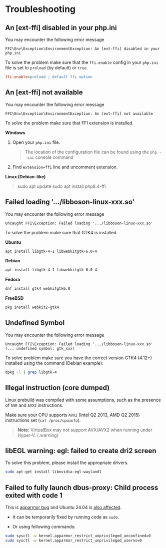 # Troubleshooting

## An [ext-ffi] disabled in your php.ini

You may encounter the following error message

```shell
FFI\Env\Exception\EnvironmentException: An [ext-ffi] disabled in your php.ini
```

To solve the problem make sure that the `ffi.enable` config in your `php.ini`
file is set to `preload` (by default) or `true`.


```ini
ffi.enable=preload ; default ffi option
```

## An [ext-ffi] not available

You may encounter the following error message

```shell
FFI\Env\Exception\EnvironmentException: An [ext-ffi] not available
```

To solve the problem make sure that FFI extension is installed.

**Windows**

1) Open your `php.ini` file.
   > The location of the configuration file can be found using the `php --ini` console command
   
2) Find `extension=ffi` line and uncomment extension.

**Linux (Debian-like)**

> sudo apt update
> sudo apt install php8.4-ffi

## Failed loading '.../libboson-linux-xxx.so'

You may encounter the following error message

```
Uncaught FFI\Exception: Failed loading '.../libboson-linux-xxx.so'
```

To solve the problem make sure that GTK4 is installed.

**Ubuntu**

```bash
apt install libgtk-4-1 libwebkitgtk-6.0-4
```

**Debian**

```bash
apt install libgtk-4-1 libwebkitgtk-6.0-4
```

**Fedora**

```bash
dnf install gtk4 webkitgtk6.0
```

**FreeBSD**

```bash
pkg install webkit2-gtk4
```

## Undefined Symbol

You may encounter the following error message

```
Uncaught FFI\Exception: Failed loading '.../libboson-linux-xxx.so' 
(... undefined symbol: gtk_xxx)
```

To solve problem make sure you have the correct version GTK4 (4.12+) 
installed using the command (Debian example):
```bash
dpkg -l | grep libgtk-4
```

## Illegal instruction (core dumped)

Linux prebuild was compiled with some assumptions, such as the presence of
`SSE` and `AVX2` instructions.

Make sure your CPU supports `AVX2` (Intel Q2 2013, AMD Q2 2015)
instructions set (`cat /proc/cpuinfo`).

> **Note:** VirtualBox may not support AVX/AVX2 when running under Hyper-V.
{.warning}

## libEGL warning: egl: failed to create dri2 screen

To solve this problem, please install the appropriate drivers.

```bash
sudo apt-get install libnvidia-egl-wayland1
```

## Failed to fully launch dbus-proxy: Child process exited with code 1

This is [apparmor bug](https://bugs.launchpad.net/apparmor/+bug/2046844) and
Ubuntu 24.04 is [also affected](https://bugs.launchpad.net/ubuntu/+source/apparmor/+bug/2060810).

- It can be temporarily fixed by running code as `sudo`.

- Or using following commands:
```bash
sudo sysctl -w kernel.apparmor_restrict_unprivileged_unconfined=0
sudo sysctl -w kernel.apparmor_restrict_unprivileged_userns=0
```